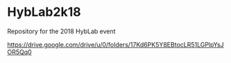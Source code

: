 # HybLab2k18

Repository for the 2018 HybLab event

https://drive.google.com/drive/u/0/folders/17Kd6PK5Y8EBtocLR51LGPlpYsJOR5Qq0
